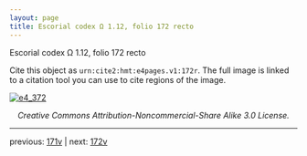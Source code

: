 ```yaml
---
layout: page
title: Escorial codex Ω 1.12, folio 172 recto
---
```


Escorial codex Ω 1.12, folio 172 recto

Cite this object as `urn:cite2:hmt:e4pages.v1:172r`.  The full image is linked to a citation tool you can use to cite regions of the image.

[![e4_372](http://www.homermultitext.org/iipsrv?IIIF=/project/homer/pyramidal/deepzoom/hmt/e4img/2017a/e4_372.tif/full/800,/0/default.jpg)](http://www.homermultitext.org/ict2/?urn=urn:cite2:hmt:e4img.2017a:e4_372) 

<p style="text-align: center; font-style: italic;">Creative Commons Attribution-Noncommercial-Share Alike 3.0 License.</p>

---

previous: [171v](../171v/) | next: [172v](../172v/)